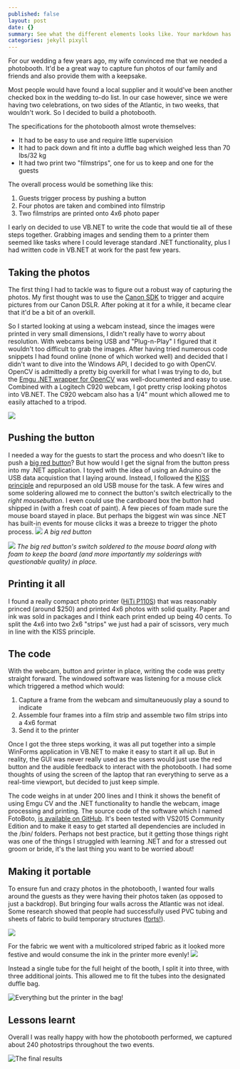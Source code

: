 ```yaml
---
published: false
layout: post
date: {}
summary: See what the different elements looks like. Your markdown has never looked better. I promise.
categories: jekyll pixyll
---
```





For our wedding a few years ago, my wife convinced me that we needed a photobooth. It'd be a great way to capture fun photos of our family and friends and also provide them with a keepsake.

Most people would have found a local supplier and it would've been another checked box in the wedding to-do list. In our case however, since we were having two celebrations, on two sides of the Atlantic, in two weeks, that wouldn't work. So I decided to build a photobooth.

The specifications for the photobooth almost wrote themselves:
- It had to be easy to use and require little supervision
- It had to pack down and fit into a duffle bag which weighed less than 70 lbs/32 kg
- It had two print two "filmstrips", one for us to keep and one for the guests

The overall process would be something like this:
1. Guests trigger process by pushing a button
2. Four photos are taken and combined into filmstrip
3. Two filmstrips are printed onto 4x6 photo paper

I early on decided to use VB.NET to write the code that would tie all of these steps together. Grabbing images and sending them to a printer them seemed like tasks where I could leverage standard .NET functionality, plus I had written code in VB.NET at work for the past few years.


## Taking the photos
The first thing I had to tackle was to figure out a robust way of capturing the photos. My first thought was to use the [Canon SDK](http://www.usa.canon.com/cusa/consumer/standard_display/sdk_homepage) to trigger and acquire pictures from our Canon DSLR. After poking at it for a while, it became clear that it'd be a bit of an overkill.

So I started looking at using a webcam instead, since the images were printed in very small dimensions, I didn't really have to worry about resolution. With webcams being USB and "Plug-n-Play" I figured that it wouldn't too difficult to grab the images. After having tried numerous code snippets I had found online (none of which worked well) and decided that I didn't want to dive into the Windows API, I decided to go with OpenCV. OpenCV is admittedly a pretty big overkill for what I was trying to do, but the [Emgu .NET wrapper for OpenCV](http://www.emgu.com/wiki/index.php/Main_Page) was well-documented and easy to use. Combined with a Logitech C920 webcam, I got pretty crisp looking photos into VB.NET. The C920 webcam also has a 1/4" mount which allowed me to easily attached to a tripod.

![](https://cloud.githubusercontent.com/assets/12212438/7826201/1ed41e1c-03d4-11e5-8f0d-a76955b3eac6.JPG)


## Pushing the button
I needed a way for the guests to start the process and who doesn't like to push a [big red button](https://www.sparkfun.com/products/9181)? But how would I get the signal from the button press into my .NET application. I toyed with the idea of using an Adruino or the USB data acquistion that I laying around. Instead, I followed the [KISS principle](http://en.wikipedia.org/wiki/KISS_principle) and repurposed an old USB mouse for the task. A few wires and some soldering allowed me to connect the button's switch electrically to the _right mousebutton_. I even could use the cardboard box the button had shipped in (with a fresh coat of paint). A few pieces of foam made sure the mouse board stayed in place. But perhaps the biggest win was since .NET has built-in events for mouse clicks it was a breeze to trigger the photo process.
![](https://cloud.githubusercontent.com/assets/12212438/7826038/a0c243ac-03d1-11e5-9853-434b7feadc42.JPG)
_A big red button_

![](https://cloud.githubusercontent.com/assets/12212438/7826039/a0c6411e-03d1-11e5-83db-4de236cc9640.JPG)
_The big red button's switch soldered to the mouse board along with foam to keep the board (and more importantly my solderings with questionable quality) in place._

## Printing it all
I found a really compact photo printer ([HiTi P110S](http://www.hiti.com/us/Products/PhotoPrinter_P110S_Overview.asp)) that was reasonably princed (around $250) and printed 4x6 photos with solid quality. Paper and ink was sold in packages and I think each print ended up being 40 cents. To split the 4x6 into two 2x6 "strips" we just had a pair of scissors, very much in line with the KISS principle.

## The code
With the webcam, button and printer in place, writing the code was pretty straight forward. The windowed software was listening for a mouse click which triggered a method which would:
1. Capture a frame from the webcam and simultaneuously play a sound to indicate
2. Assemble four frames into a film strip and assemble two film strips into a 4x6 format
3. Send it to the printer

Once I got the three steps working, it was all put together into a simple WinForms application in VB.NET to make it easy to start it all up. But in reality, the GUI was never really used as the users would just use the red button and the audible feedback to interact with the photobooth. I had some thoughts of using the screen of the laptop that ran everything to serve as a real-time viewport, but decided to just keep simple.

The code weighs in at under 200 lines and I think it shows the benefit of using Emgu CV and the .NET functionality to handle the webcam, image processing and printing. The source code of the software which I named FotoBoto, [is available on GitHub](https://github.com/ho1/FotoBoto). It's been tested with VS2015 Community Edition and to make it easy to get started all dependencies are included in the /bin/ folders. Perhaps not best practice, but it getting those things right was one of the things I struggled with learning .NET and for a stressed out groom or bride, it's the last thing you want to be worried about! 

## Making it portable

To ensure fun and crazy photos in the photobooth, I wanted four walls around the guests as they were having their photos taken (as opposed to just a backdrop). But bringing four walls across the Atlantic was not ideal. Some research showed that people had successfully used PVC tubing and sheets of fabric to build temporary structures ([forts!](http://www.instructables.com/id/Easy-Rebuildable-PVC-Fort/)).

![](https://cloud.githubusercontent.com/assets/12212438/7826036/a0b3c2b4-03d1-11e5-9d3d-28eb9a123f40.JPG)

For the fabric we went with a multicolored striped fabric as it looked more festive and would consume the ink in the printer more evenly!
![](https://cloud.githubusercontent.com/assets/12212438/7826037/a0c0c1bc-03d1-11e5-8622-8d9a9481309a.JPG)

Instead a single tube for the full height of the booth, I split it into three, with three additional joints. This allowed me to fit the tubes into the designated duffle bag.

![Everything but the printer in the bag!](https://cloud.githubusercontent.com/assets/12212438/7826035/a0b1fb3c-03d1-11e5-9276-dba571ceaa20.JPG)


## Lessons learnt
Overall I was really happy with how the photobooth performed, we captured about 240 photostrips throughout the two events.

![The final results](https://cloud.githubusercontent.com/assets/12212438/8763405/225a2ade-2d57-11e5-8ba1-9c02d0f6da38.jpg)
